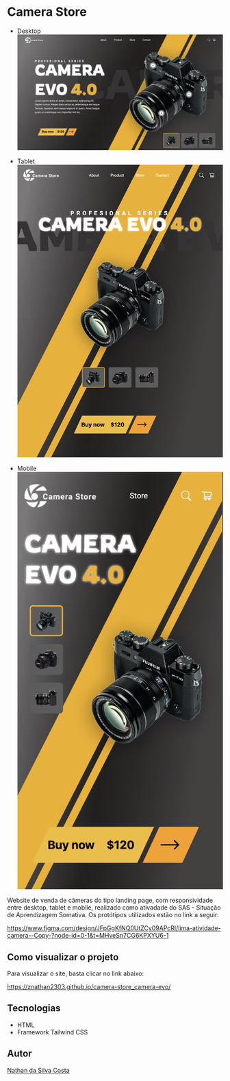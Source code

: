 # Camera Store
* Desktop
![](./img/desktop_preview.png)

* Tablet
![](./img/tablet_preview.png)

* Mobile
![](./img/mobile_preview.png)

Website de venda de câmeras do tipo landing page, com responsividade entre desktop, tablet e mobile, realizado como ativadade do SAS - Situação de Aprendizagem Somativa.
Os protótipos utilizados estão no link a seguir:

https://www.figma.com/design/JFpGgKfNQ0UtZCy09APcRl/lima-atividade-camera--Copy-?node-id=0-1&t=MHveSn7CG6KPXYU6-1

## Como visualizar o projeto
Para visualizar o site, basta clicar no link abaixo:

https://znathan2303.github.io/camera-store_camera-evo/

## Tecnologias
* HTML
* Framework Tailwind CSS

## Autor
[Nathan da Silva Costa](<https://www.linkedin.com/in/nathandasilvacosta/>)